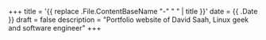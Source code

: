 +++
title = '{{ replace .File.ContentBaseName "-" " " | title }}'
date = {{ .Date }}
draft = false
description = "Portfolio website of David Saah, Linux geek and software engineer"
+++
